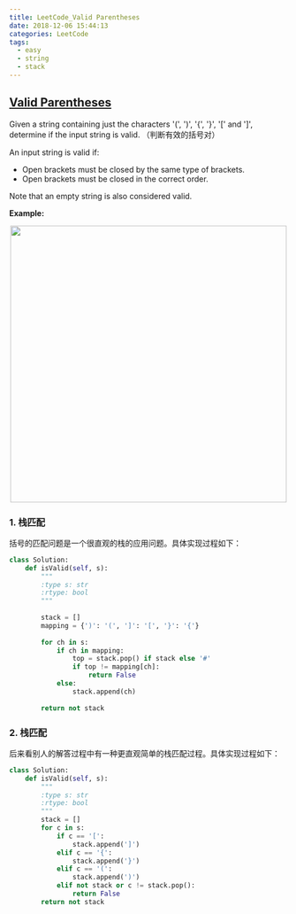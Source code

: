 ```yaml
---
title: LeetCode_Valid Parentheses
date: 2018-12-06 15:44:13
categories: LeetCode
tags: 
  - easy
  - string
  - stack
---
```


## [Valid Parentheses](https://leetcode.com/problems/valid-parentheses/)

Given a string containing just the characters '(', ')', '{', '}', '[' and ']', determine if the input string is valid.
（判断有效的括号对）

<!--more-->

An input string is valid if:
 - Open brackets must be closed by the same type of brackets.
 - Open brackets must be closed in the correct order.

Note that an empty string is also considered valid.

**Example:** 

<div align=center>
	<img src="/images/leetcode_20.png" width = "500" align=center/>
</div>

### 1. 栈匹配
括号的匹配问题是一个很直观的栈的应用问题。具体实现过程如下：

```python
class Solution:
    def isValid(self, s):
        """
        :type s: str
        :rtype: bool
        """
        
        stack = []
        mapping = {')': '(', ']': '[', '}': '{'}
        
        for ch in s:
            if ch in mapping:
                top = stack.pop() if stack else '#'
                if top != mapping[ch]:
                    return False
            else:
                stack.append(ch)
                
        return not stack
```

### 2. 栈匹配
后来看别人的解答过程中有一种更直观简单的栈匹配过程。具体实现过程如下：

```python
class Solution:
    def isValid(self, s):
        """
        :type s: str
        :rtype: bool
        """
        stack = []
        for c in s:
            if c == '[':
                stack.append(']')
            elif c == '{':
                stack.append('}')
            elif c == '(':
                stack.append(')')
            elif not stack or c != stack.pop():
                return False
        return not stack
```